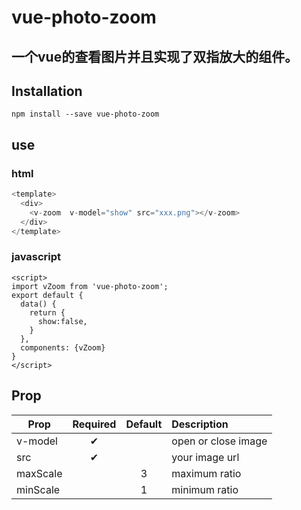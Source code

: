 vue-photo-zoom
====
一个vue的查看图片并且实现了双指放大的组件。
--------
Installation
--------
```
npm install --save vue-photo-zoom
```
use
--------
### html
```javascript
<template>
  <div>
    <v-zoom  v-model="show" src="xxx.png"></v-zoom>
  </div>
</template> 
```
### javascript
```
<script>
import vZoom from 'vue-photo-zoom';
export default {
  data() {
    return {
      show:false,
    }
  },
  components: {vZoom}
}
</script>
```
Prop
------
| Prop    | Required   | Default   | Description       |
|---------|:----------:|:---------:|:------------------|
| v-model |     ✔      |           |open or close image|
| src     |✔           |           |your image url     |
| maxScale|            | 3         | maximum ratio     |
| minScale|            | 1         | minimum ratio     |

